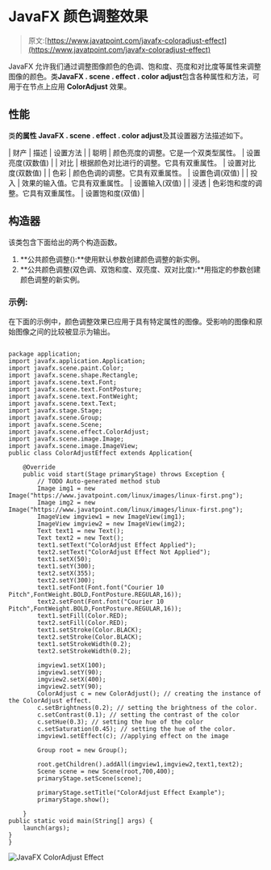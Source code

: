 # JavaFX 颜色调整效果

> 原文:[https://www.javatpoint.com/javafx-coloradjust-effect](https://www.javatpoint.com/javafx-coloradjust-effect)

JavaFX 允许我们通过调整图像颜色的色调、饱和度、亮度和对比度等属性来调整图像的颜色。类**JavaFX . scene . effect . color adjust**包含各种属性和方法，可用于在节点上应用 **ColorAdjust** 效果。

## 性能

类**的属性 JavaFX . scene . effect . color adjust**及其设置器方法描述如下。

| 财产 | 描述 | 设置方法 |
| 聪明 | 颜色亮度的调整。它是一个双类型属性。 | 设置亮度(双数值) |
| 对比 | 根据颜色对比进行的调整。它具有双重属性。 | 设置对比度(双数值) |
| 色彩 | 颜色色调的调整。它具有双重属性。 | 设置色调(双值) |
| 投入 | 效果的输入值。它具有双重属性。 | 设置输入(双值) |
| 浸透 | 色彩饱和度的调整。它具有双重属性。 | 设置饱和度(双值) |

## 构造器

该类包含下面给出的两个构造函数。

1.  **公共颜色调整():**使用默认参数创建颜色调整的新实例。
2.  **公共颜色调整(双色调、双饱和度、双亮度、双对比度):**用指定的参数创建颜色调整的新实例。

### 示例:

在下面的示例中，颜色调整效果已应用于具有特定属性的图像。受影响的图像和原始图像之间的比较被显示为输出。

```

package application;
import javafx.application.Application;
import javafx.scene.paint.Color;
import javafx.scene.shape.Rectangle;
import javafx.scene.text.Font;
import javafx.scene.text.FontPosture;
import javafx.scene.text.FontWeight;
import javafx.scene.text.Text;
import javafx.stage.Stage;
import javafx.scene.Group;
import javafx.scene.Scene;
import javafx.scene.effect.ColorAdjust;
import javafx.scene.image.Image;
import javafx.scene.image.ImageView;
public class ColorAdjustEffect extends Application{

	@Override
	public void start(Stage primaryStage) throws Exception {
		// TODO Auto-generated method stub
		Image img1 = new Image("https://www.javatpoint.com/linux/images/linux-first.png");
		Image img2 = new Image("https://www.javatpoint.com/linux/images/linux-first.png");
		ImageView imgview1 = new ImageView(img1);
		ImageView imgview2 = new ImageView(img2);
		Text text1 = new Text();
		Text text2 = new Text();
		text1.setText("ColorAdjust Effect Applied");
		text2.setText("ColorAdjust Effect Not Applied");
		text1.setX(50);
		text1.setY(300);
		text2.setX(355);
		text2.setY(300);
		text1.setFont(Font.font("Courier 10 Pitch",FontWeight.BOLD,FontPosture.REGULAR,16));
		text2.setFont(Font.font("Courier 10 Pitch",FontWeight.BOLD,FontPosture.REGULAR,16));
		text1.setFill(Color.RED);
		text2.setFill(Color.RED);
		text1.setStroke(Color.BLACK);
		text2.setStroke(Color.BLACK);
		text1.setStrokeWidth(0.2);
		text2.setStrokeWidth(0.2);

		imgview1.setX(100);
		imgview1.setY(90);
		imgview2.setX(400);
		imgview2.setY(90);
		ColorAdjust c = new ColorAdjust(); // creating the instance of the ColorAdjust effect. 
		c.setBrightness(0.2); // setting the brightness of the color. 
		c.setContrast(0.1); // setting the contrast of the color
		c.setHue(0.3); // setting the hue of the color
		c.setSaturation(0.45); // setting the hue of the color. 
		imgview1.setEffect(c); //applying effect on the image

		Group root = new Group();

		root.getChildren().addAll(imgview1,imgview2,text1,text2);
		Scene scene = new Scene(root,700,400);
		primaryStage.setScene(scene);

		primaryStage.setTitle("ColorAdjust Effect Example");
		primaryStage.show();

	}
public static void main(String[] args) {
	launch(args);
}
}

```

![JavaFX ColorAdjust Effect](../Images/ea78aaf058678b9541f8b77334437639.png)